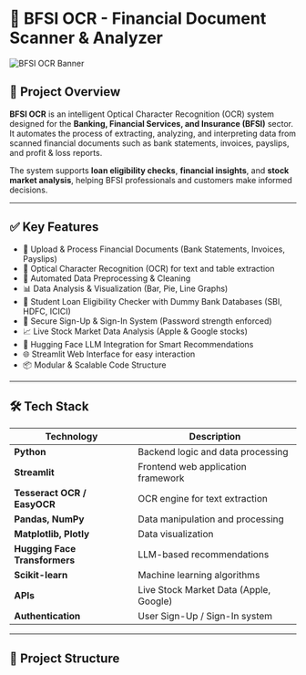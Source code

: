 # 📄 BFSI OCR - Financial Document Scanner & Analyzer

![BFSI OCR Banner](https://via.placeholder.com/800x200.png?text=BFSI+OCR+Project) <!-- Optional: Add a banner image here -->

## 🚀 Project Overview
**BFSI OCR** is an intelligent Optical Character Recognition (OCR) system designed for the **Banking, Financial Services, and Insurance (BFSI)** sector. It automates the process of extracting, analyzing, and interpreting data from scanned financial documents such as bank statements, invoices, payslips, and profit & loss reports.  

The system supports **loan eligibility checks**, **financial insights**, and **stock market analysis**, helping BFSI professionals and customers make informed decisions.

---

## ✅ Key Features
- 📂 Upload & Process Financial Documents (Bank Statements, Invoices, Payslips)
- 🔎 Optical Character Recognition (OCR) for text and table extraction
- 🧹 Automated Data Preprocessing & Cleaning
- 📊 Data Analysis & Visualization (Bar, Pie, Line Graphs)
- 🤖 Student Loan Eligibility Checker with Dummy Bank Databases (SBI, HDFC, ICICI)
- 🔐 Secure Sign-Up & Sign-In System (Password strength enforced)
- 📈 Live Stock Market Data Analysis (Apple & Google stocks)
- 🧠 Hugging Face LLM Integration for Smart Recommendations
- 🌐 Streamlit Web Interface for easy interaction
- 📦 Modular & Scalable Code Structure

---

## 🛠️ Tech Stack
| Technology      | Description                         |
|-----------------|-------------------------------------|
| **Python**      | Backend logic and data processing   |
| **Streamlit**   | Frontend web application framework  |
| **Tesseract OCR / EasyOCR** | OCR engine for text extraction |
| **Pandas, NumPy** | Data manipulation and processing   |
| **Matplotlib, Plotly** | Data visualization            |
| **Hugging Face Transformers** | LLM-based recommendations |
| **Scikit-learn** | Machine learning algorithms        |
| **APIs**        | Live Stock Market Data (Apple, Google) |
| **Authentication** | User Sign-Up / Sign-In system    |

---

## 📝 Project Structure
